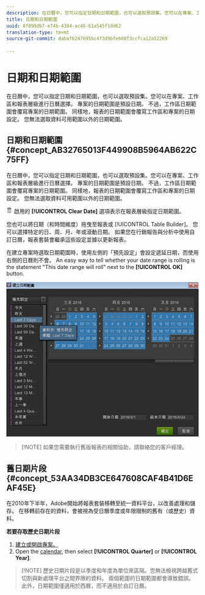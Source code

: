 ```yaml
---
description: 在日曆中，您可以指定日期和日期範圍，也可以選取預設集。您可以在專案、工作區和報表層級進行日曆選擇。 專案的日期範圍是預設日期。 不過，工作區日期範圍會覆寫專案的日期範圍。 同樣地，報表的日期範圍會覆寫工作區和專案的日期設定。 您無法選取資料可用範圍以外的日期範圍。
title: 日期和日期範圍
uuid: 8f099db7-e74b-4384-ac46-61a545f1dd62
translation-type: tm+mt
source-git-commit: dabaf6247695bc4f3d9bfe668f3ccfca12a52269

---
```



# 日期和日期範圍

在日曆中，您可以指定日期和日期範圍，也可以選取預設集。您可以在專案、工作區和報表層級進行日曆選擇。 專案的日期範圍是預設日期。 不過，工作區日期範圍會覆寫專案的日期範圍。 同樣地，報表的日期範圍會覆寫工作區和專案的日期設定。 您無法選取資料可用範圍以外的日期範圍。

## 日期和日期範圍 {#concept_AB32765013F449908B5964AB622C75FF}

在日曆中，您可以指定日期和日期範圍，也可以選取預設集。您可以在專案、工作區和報表層級進行日曆選擇。 專案的日期範圍是預設日期。 不過，工作區日期範圍會覆寫專案的日期範圍。 同樣地，報表的日期範圍會覆寫工作區和專案的日期設定。 您無法選取資料可用範圍以外的日期範圍。

![](assets/Delete_Standard.png) 啟用的 **[!UICONTROL Clear Date]** 選項表示在報表層級指定日期範圍。

您也可以將日期（和時間維度）拖曳至報表或 [!UICONTROL Table Builder]。 您可以選擇特定的日、周、月、年或滾動日期。 如果您在行銷報告與分析中使用自訂日曆，報表套裝會繼承這些設定並據以更新報表。

在建立專案時選取日期範圍時，使用左側的「預先設定」會設定遞延日期，而使用右側的日曆則不會。 An easy way to tell whether your date range is rolling is the statement &quot;This date range will roll&quot; next to the **[!UICONTROL OK]** button.

![](assets/daterange.jpeg)

>[!NOTE] 如果您需要執行舊版報表的相關協助，請聯絡您的客戶經理。

## 舊日期片段 {#concept_53AA34DB3CE647608CAF4B41D6EAF45E}

在2010年下半年，Adobe開始將報表套裝移轉至統一資料平台，以改善處理和儲存。 在移轉前存在的資料，會被視為受日曆季度或年限限制的舊有（或歷史）資料。

<!-- 

c_legacy_data.xml

 -->

**若要存取歷史日期片段**

1. [建立或開啟專案。](/help/analyze/ad-hoc-analysis/c-getting-started.md)
1. Open the [calendar](/help/analyze/ad-hoc-analysis/c-dates.md), then select **[!UICONTROL Quarter]** or **[!UICONTROL Year]**.

>[!NOTE] 歷史日期片段是以季度和年度為單位來區隔。您無法檢視跨越舊式切割與新處理平台之間界限的資料。 兩個範圍的日期範圍都會導致錯誤。 此外，日期範圍僅適用於西曆，而不適用於自訂日曆。


